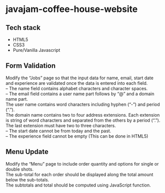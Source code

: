 # javajam-coffee-house-website
## Tech stack
- HTML5 <br>
- CSS3 <br>
- Pure/Vanilla Javascript

## Form Validation
Modify the “Jobs” page so that the input data for name, email, start date and experience are validated once the data is entered into each field.<br>
– The name field contains alphabet characters and character spaces.<br>
– The email field contains a user name part follows by “@” and a domain name part. <br>
The user name contains word characters including hyphen (“-”) and period (“.”). <br>
The domain name contains two to four address extensions. Each extension is string of word characters and separated from the others by a period (“.”). <br>
The last extension must have two to three characters.<br>
– The start date cannot be from today and the past.<br>
– The experience field cannot be empty (This can be done in HTML5)<br>

## Menu Update
Modify the “Menu” page to include order quantity and options for single or double shots. <br>
The sub-total for each order should be displayed along the total amount below the sub-totals. <br>
The subtotals and total should be computed using JavaScript function.<br>
